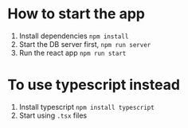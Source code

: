 # How to start the app
1. Install dependencies `npm install`
1. Start the DB server first, `npm run server`
2. Run the react app `npm run start`

# To use typescript instead
1. Install typescript `npm install typescript`
2. Start using `.tsx` files

